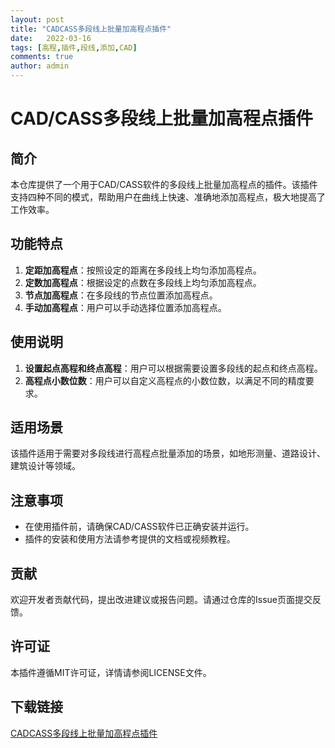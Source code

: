 ```yaml
---
layout: post
title: "CADCASS多段线上批量加高程点插件"
date:   2022-03-16
tags: [高程,插件,段线,添加,CAD]
comments: true
author: admin
---
```

# CAD/CASS多段线上批量加高程点插件

## 简介
本仓库提供了一个用于CAD/CASS软件的多段线上批量加高程点的插件。该插件支持四种不同的模式，帮助用户在曲线上快速、准确地添加高程点，极大地提高了工作效率。

## 功能特点
1. **定距加高程点**：按照设定的距离在多段线上均匀添加高程点。
2. **定数加高程点**：根据设定的点数在多段线上均匀添加高程点。
3. **节点加高程点**：在多段线的节点位置添加高程点。
4. **手动加高程点**：用户可以手动选择位置添加高程点。

## 使用说明
1. **设置起点高程和终点高程**：用户可以根据需要设置多段线的起点和终点高程。
2. **高程点小数位数**：用户可以自定义高程点的小数位数，以满足不同的精度要求。

## 适用场景
该插件适用于需要对多段线进行高程点批量添加的场景，如地形测量、道路设计、建筑设计等领域。

## 注意事项
- 在使用插件前，请确保CAD/CASS软件已正确安装并运行。
- 插件的安装和使用方法请参考提供的文档或视频教程。

## 贡献
欢迎开发者贡献代码，提出改进建议或报告问题。请通过仓库的Issue页面提交反馈。

## 许可证
本插件遵循MIT许可证，详情请参阅LICENSE文件。

## 下载链接

[CADCASS多段线上批量加高程点插件](https://pan.quark.cn/s/950b8308beba)